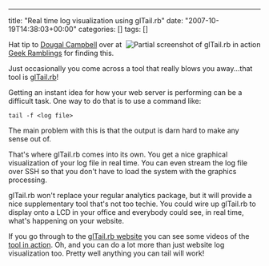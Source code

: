 ---
title: "Real time log visualization using glTail.rb"
date: "2007-10-19T14:38:03+00:00"
categories: []
tags: []

<img src="http://techteapot.com/wp-content/uploads/2007/10/gltail-partial.gif" alt="Partial screenshot of glTail.rb in action" align="right" style="border-left:solid 4px white" />

Hat tip to <a href="http://dougal.gunters.org/about-this-site">Dougal Campbell</a> over at <a href="http://dougal.gunters.org/">Geek Ramblings</a> for finding this.

Just occasionally you come across a tool that really blows you away...that tool is <a href="http://fudgie.org/">glTail.rb</a>!

Getting an instant idea for how your web server is performing can be a difficult task. One way to do that is to use a command like:

<code>tail -f &lt;log file&gt;</code>

The main problem with this is that the output is darn hard to make any sense out of.

That's where glTail.rb comes into its own. You get a nice graphical visualization of your log file in real time. You can even stream the log file over SSH so that you don't have to load the system with the graphics processing.

glTail.rb won't replace your regular analytics package, but it will provide a nice supplementary tool that's not too techie. You could wire up glTail.rb to display onto a LCD in your office and everybody could see, in real time, what's happening on your website.

If you go through to the <a href="http://fudgie.org/">glTail.rb website</a> you can see some videos of the <a href="http://fudgie.org/slashdotted.html">tool in action</a>. Oh, and you can do a lot more than just website log visualization too. Pretty well anything you can tail will work!
